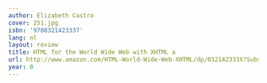 ```yaml
---
author: Elizabeth Castro
cover: 251.jpg
isbn: '9780321423337'
lang: nl
layout: review
title: HTML for the World Wide Web with XHTML a
url: http://www.amazon.com/HTML-World-Wide-Web-XHTML/dp/032142333X?SubscriptionId=0VMG0VFGBMRWVRA58R02&tag=ldvd-20&linkCode=xm2&camp=2025&creative=165953&creativeASIN=032142333X
year: 0
---
```


